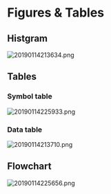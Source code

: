 # Figures & Tables

## Histgram

![20190114213634.png](https://i.loli.net/2019/01/14/5c3c90683b87e.png)

## Tables

### Symbol table

![20190114225933.png](https://i.loli.net/2019/01/14/5c3ca3d98c142.png)

### Data table

![20190114213710.png](https://i.loli.net/2019/01/14/5c3c908b4ef28.png)

## Flowchart

![20190114225656.png](https://i.loli.net/2019/01/14/5c3ca33d6cb5a.png)
